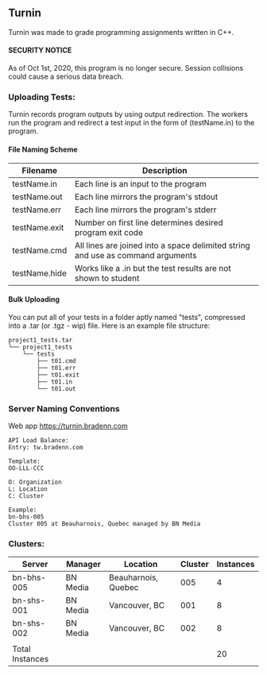 ## Turnin
Turnin was made to grade programming assignments written in C++.

#### SECURITY NOTICE
As of Oct 1st, 2020, this program is no longer secure. Session collisions could cause a serious data breach.

### Uploading Tests:

Turnin records program outputs by using output redirection. The workers run the program and redirect a test input
in the form of (testName.in) to the program.


#### File Naming Scheme

| Filename      | Description                                                                     |
|---------------|---------------------------------------------------------------------------------|
| testName.in   | Each line is an input to the program                                            |
| testName.out  | Each line mirrors the program's stdout                                          |
| testName.err  | Each line mirrors the program's stderr                                          |
| testName.exit | Number on first line determines desired program exit code                       |
| testName.cmd  | All lines are joined into a space delimited string and use as command arguments |
| testName.hide | Works like a .in but the test results are not shown to student                  |

#### Bulk Uploading
You can put all of your tests in a folder aptly named "tests", compressed into a .tar (or .tgz - wip) file.
Here is an example file structure:
```
project1_tests.tar
└── project1_tests
    └── tests
        ├── t01.cmd
        ├── t01.err
        ├── t01.exit
        ├── t01.in
        └── t01.out
```

### Server Naming Conventions
Web app https://turnin.bradenn.com
```
API Load Balance:
Entry: tw.bradenn.com

Template:
OO-LLL-CCC

O: Organization
L: Location
C: Cluster

Example:
bn-bhs-005
Cluster 005 at Beauharnois, Quebec managed by BN Media
```

### Clusters:

| Server     | Manager  | Location            | Cluster | Instances |
|------------|----------|---------------------|---------|-----------|
| bn-bhs-005 | BN Media | Beauharnois, Quebec | 005     | 4         |
| bn-shs-001 | BN Media | Vancouver, BC       | 001     | 8         |
| bn-shs-002 | BN Media | Vancouver, BC       | 002     | 8         |
|            |
| Total Instances  |    |                     |         | 20        |
